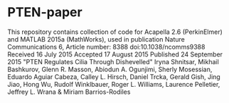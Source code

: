 # PTEN-paper
This repository contains collection of code for Acapella 2.6 (PerkinElmer) and MATLAB 2015a (MathWorks), used in publication
Nature Communications 6, Article number: 8388 doi:10.1038/ncomms9388
Received 16 July 2015 Accepted 17 August 2015 Published 24 September 2015
"PTEN Regulates Cilia Through Dishevelled"
Iryna Shnitsar,	Mikhail Bashkurov,	Glenn R. Masson,	Abiodun A. Ogunjimi,	Sherly Mosessian,	Eduardo Aguiar Cabeza,	Calley L. Hirsch,	Daniel Trcka,	Gerald Gish,	Jing Jiao, Hong Wu,	Rudolf Winklbauer,	Roger L. Williams,	Laurence Pelletier,	Jeffrey L. Wrana	& Miriam Barrios-Rodiles
